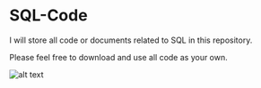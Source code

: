 # SQL-Code
I will store all code or documents related to SQL in this repository.

Please feel free to download and use all code as your own.





![alt text](https://user-images.githubusercontent.com/83397235/225597700-d37b385a-a097-4803-920d-03886f43dad8.png?raw=true)
